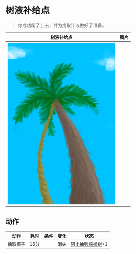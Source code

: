 # 树液补给点  
> 你成功爬了上去，并为提取汁液做好了准备。  
  
  树液补给点  |   图片   
 ----  |  ----:   
   |  ![](Sprite/SapStation.png)   
  
## 动作  
动作  |  耗时  |  条件  |  变化  |  状态  
----  |  ----  |  ----  |  ----  |  ----  
摘取椰子<br>  |  15分  |    |  消失  |  [阻止抽到棕榈树](PalmTreeKiller.md)+1  
